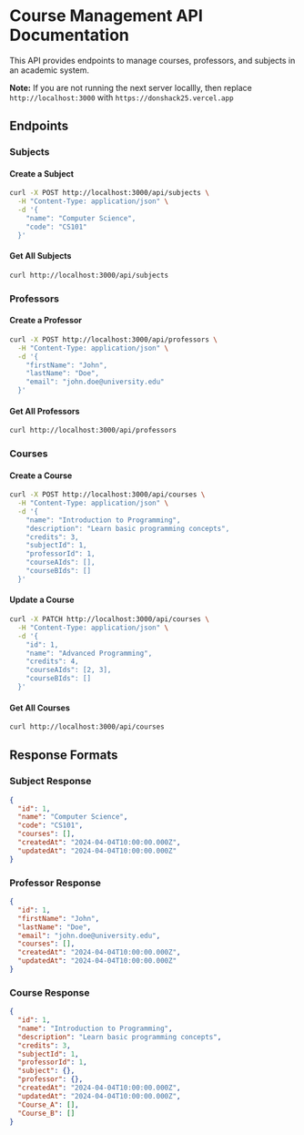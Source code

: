 # Course Management API Documentation

This API provides endpoints to manage courses, professors, and subjects in an academic system.

**Note:** If you are not running the next server locallly, then replace `http://localhost:3000` with `https://donshack25.vercel.app`

## Endpoints

### Subjects

#### Create a Subject
```bash
curl -X POST http://localhost:3000/api/subjects \
  -H "Content-Type: application/json" \
  -d '{
    "name": "Computer Science",
    "code": "CS101"
  }'
```

#### Get All Subjects
```bash
curl http://localhost:3000/api/subjects
```

### Professors

#### Create a Professor
```bash
curl -X POST http://localhost:3000/api/professors \
  -H "Content-Type: application/json" \
  -d '{
    "firstName": "John",
    "lastName": "Doe",
    "email": "john.doe@university.edu"
  }'
```

#### Get All Professors
```bash
curl http://localhost:3000/api/professors
```

### Courses

#### Create a Course
```bash
curl -X POST http://localhost:3000/api/courses \
  -H "Content-Type: application/json" \
  -d '{
    "name": "Introduction to Programming",
    "description": "Learn basic programming concepts",
    "credits": 3,
    "subjectId": 1,
    "professorId": 1,
    "courseAIds": [],
    "courseBIds": []
  }'
```

#### Update a Course
```bash
curl -X PATCH http://localhost:3000/api/courses \
  -H "Content-Type: application/json" \
  -d '{
    "id": 1,
    "name": "Advanced Programming",
    "credits": 4,
    "courseAIds": [2, 3],
    "courseBIds": []
  }'
```

#### Get All Courses
```bash
curl http://localhost:3000/api/courses
```

## Response Formats

### Subject Response
```json
{
  "id": 1,
  "name": "Computer Science",
  "code": "CS101",
  "courses": [],
  "createdAt": "2024-04-04T10:00:00.000Z",
  "updatedAt": "2024-04-04T10:00:00.000Z"
}
```

### Professor Response
```json
{
  "id": 1,
  "firstName": "John",
  "lastName": "Doe",
  "email": "john.doe@university.edu",
  "courses": [],
  "createdAt": "2024-04-04T10:00:00.000Z",
  "updatedAt": "2024-04-04T10:00:00.000Z"
}
```

### Course Response
```json
{
  "id": 1,
  "name": "Introduction to Programming",
  "description": "Learn basic programming concepts",
  "credits": 3,
  "subjectId": 1,
  "professorId": 1,
  "subject": {},
  "professor": {},
  "createdAt": "2024-04-04T10:00:00.000Z",
  "updatedAt": "2024-04-04T10:00:00.000Z",
  "Course_A": [],
  "Course_B": []
}
```